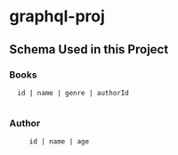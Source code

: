 # graphql-proj


## Schema Used in this Project
 
 ### Books
   ```table
     id | name | genre | authorId
    
   ```
 
 ### Author
 
 ```table
      id | name | age 
     
 ```